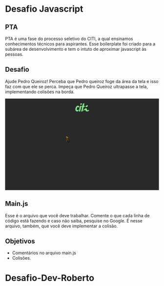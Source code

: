 # Desafio Javascript

## PTA


PTA é uma fase do processo seletivo do CITI, a qual ensinamos conhecimentos técnicos para aspirantes. Esse boilerplate foi criado para a subárea de desenvolvimento e tem o intuto de aproximar javascript às pessoas.

## Desafio 

Ajude Pedro Queiroz! Perceba que Pedro queiroz foge da área da tela e isso faz com que ele se perca. Impeça que Pedro Queiroz ultrapasse a tela, implementando colisões na borda.


<p align = "center">
   <img src = "./assets/game.png" height = 300px>
</p>

## Main.js

Esse é o arquivo que você deve trabalhar. Comente o que cada linha de código está fazendo e caso não saiba, pesquise no Google. É nesse arquivo, também, que você deve implementar a colisão.

## Objetivos

- Comentários no arquivo main.js
- Colisões.





# Desafio-Dev-Roberto
